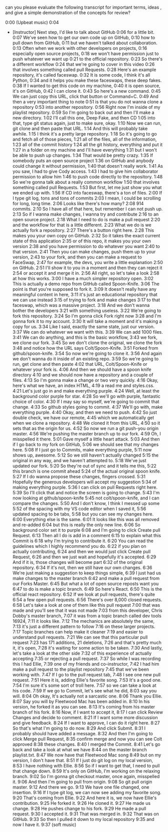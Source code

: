 can you please evaluate the following transcript for important terms, ideas , and give a simple demonstration of the concepts for review? 



0:00
(Upbeat music)
0:04
- [Instructor] Next step, I'd like to talk about GitHub
0:06
for a little bit.
0:07
We've seen how to get our own code up on GitHub,
0:10
how to pull down from GitHub,
0:11
but we haven't talked about collaboration.
0:13
Often when we work with other developers on projects,
0:16
especially open source projects,
0:18
we won't have permission just to push whatever we want up
0:21
to the official repository.
0:23
So there's a different workflow
0:24
that we're going to cover in this video
0:26
that involves something called pull Requests.
0:28
Here's an example repository, it's called faceswap.
0:32
It is some code, I think it's all Python,
0:34
and it helps you make these faceswaps, these deep fakes.
0:38
If I wanted to get this code on my machine,
0:40
it is open source, it's on GitHub,
0:42
I can clone it.
0:43
So here's a new command.
0:45
We can just copy this URL, click that button or Command+C.
0:49
And then a very important thing to note
0:51
is that you do not wanna clone a repository
0:53
into another repository.
0:56
Right now I'm inside of my playlist repository.
0:59
So I'm going to back out and then I'll make a new directory.
1:02
I'll call this one, Deep Fake, and then CD
1:05
into that, type git status again, just to make sure, okay.
1:10
Now we can run, git clone and then paste that URL.
1:14
And this will probably take awhile.
1:15
I think it's a pretty large repository.
1:18
So it's going to go and fetch all of those pieces,
1:21
all of the files, all of the information,
1:23
all of the commit history
1:24
all the git history, everything and put it
1:27
in a folder on my machine and I'll have everything
1:31
but I won't be able to push up changes.
1:34
That would be pretty crazy.
1:35
If somebody puts an open source project
1:36
on GitHub and anybody could change it without permission,
1:40
that doesn't really work.
1:41
As you saw, I had to give Cody access.
1:43
I had to give him collaborator permission to allow him
1:46
to push code directly to the repository.
1:48
So we're gonna talk about a really common workflow
1:50
that involves something called pull Requests.
1:53
But first, let me just show you what we ended up with.
1:56
If CD into faceswap, there's a ton of files.
2:00
If I type git log, tons and tons of commits
2:03
I mean, I could be scrolling for long, long time.
2:06
Looks like there's how many?
2:08
914 commits.
2:10
So I have all of that here, but remember I can not push up.
2:13
So if I wanna make changes, I wanna try and contribute
2:16
to an open source project.
2:18
What I need to do is make a pull request
2:20
and the workflow for that is a little different.
2:23
What we do is we actually fork a repository.
2:27
There's a button right here.
2:28
This makes you your own copy on GitHub.
2:32
So it takes the exact current state of this application
2:35
or of this repo, it makes you your own version
2:38
and you have permission to do whatever you want
2:40
to that version.
2:41
Then you can make changes, push them up to your version,
2:43
to your fork, and then you can make a request to FaceSwap,
2:47
for example, the devs, you write a little explanation
2:50
on GitHub.
2:51
I'll show it to you in a moment and then they can reject it
2:54
or accept it and merge it in.
2:56
All right, so let's take a look
2:58
at how this works.
3:00
I have a much simpler repository open.
3:02
This is actually a demo repo from GitHub called Spoon-Knife.
3:06
The point is that you're supposed to fork it.
3:09
It doesn't really have any meaningful content in here,
3:11
it's just an educational repository that we can use instead
3:15
of trying to fork and make changes
3:17
to that faceswap, which was a massive project.
3:18
And we don't wanna bother the developers
3:21
with something useless.
3:22
We're going to fork this repository.
3:24
So I'm gonna click Fork right now
3:28
and I'm gonna fork it to my account.
3:30
It will take a moment and it's making a copy for us.
3:34
Like I said, exactly the same state, just our version.
3:37
We can do whatever we want with this.
3:39
We can add 1000 files.
3:41
We can do anything, and this is the basic workflow,
3:43
we fork, we clone our fork.
3:45
So we don't clone the original, we clone the fork
3:48
and notice how the URL says Colt/Spoon-Knife.
3:51
Forked from github/spoon-knife.
3:54
So now we're going to clone it.
3:56
And again we don't wanna do it inside of an existing repo.
3:59
So we're going to run, get clone and then paste
4:02
that URL, Colt/Spoon-Knife or whatever your fork is.
4:06
And then we should have a spoon knife directory
4:10
and we should now have a repository and a couple of files.
4:13
So I'm gonna make a change or two very quickly.
4:16
Okay, here's what we have, an index HTML,
4:19
a read me and styles.css.
4:21
Let's just go in and make everything purple.
4:24
Well, at least the background color purple for star.
4:28
So we'll go with purple, fantastic choice of color.
4:30
If I may say so myself, we're going to commit that change.
4:33
So github styles going to commit.
4:37
We'll go with, make everything purple.
4:40
Okay, and then we need to push.
4:42
So just double check, we have our remote,
4:45
which we automatically get when we clone a repository.
4:48
We cloned it from this URL,
4:50
so it sets that as the origin for us.
4:52
So now we run a git push-you origin master.
4:56
We're pushing the master branch up to our fork.
4:59
Oh, I misspelled it there.
5:01
Gave myself a little heart attack.
5:03
And then if I go back to my fork on GitHub,
5:06
we should see that my changes here.
5:08
If I just go to Commits, make everything purple,
5:11
now shows up, awesome.
5:12
So we still haven't actually changed
5:15
the original in any way, and we haven't attempted to.
5:18
We've just updated our fork.
5:20
So they're out of sync and it tells me this,
5:22
this branch is one commit ahead
5:24
of the actual original spoon knife.
5:27
If I do wanna propose these changes, fingers crossed.
5:31
Hopefully the generous developers will accept my suggestion
5:34
of making everything purple.
5:36
I can click on pull Requests right here.
5:39
So I'll click that and notice the screen is going to change.
5:43
I'm now looking at github/spoon-knife
5:45
not colt/spoon-knife, and I can compare the changes.
5:50
And I don't know, I think I messed up some
5:52
of the spacing with my VS code editor when I saved it,
5:56
updated spacing to be tabs,
5:58
but you can see my changes here.
6:00
Everything else is the same.
6:01
It looks like this was all removed and re-added
6:04
but this is really the only new line.
6:06
So background color set it to purple
6:08
and I'm going to click Create pull Request.
6:13
Then all I do is add in a comment
6:15
to explain what this Commit is
6:18
why I'm trying to contribute it.
6:20
You can read the guidelines which I highly recommend you do.
6:22
if you plan on actually contributing,
6:24
and then we would just click Create pull Request,
6:26
and then we just wait and hopefully it's accepted.
6:29
And if it is, those changes will become part
6:32
of the original repository.
6:34
If it's not, then we still have our own changes.
6:36
We're just making a suggestion to keep things simple,
6:39
I just had us make changes to the master branch
6:42
and make a pull request from our Forks Master.
6:45
But what a lot of open source reposts want you
6:47
to do is make a topic branch.
6:49
So here's React.
6:50
This is the official react repository.
6:52
If we look at pull requests, there's quite
6:54
a few open pull requests.
6:56
There's over 8,000 closed requests.
6:58
Let's take a look at one of them like this pull request
7:00
that was made and you'll see that it was not made
7:03
from this developer, Chris Dobby's master branch,
7:07
it was from a topic branch called dev tools 16924,
7:11
it looks like.
7:12
The mechanics are absolutely the same,
7:13
it's just a different pattern to follow
7:16
on these larger projects.
7:17
Topic branches can help make it cleaner
7:19
and easier to understand pull requests.
7:21
We can see that this particular pull request
7:23
has 171 additions, 21 deletions,
7:26
and that's pretty much it, it's open,
7:28
it's waiting for some action to be taken.
7:30
And lastly, let's take a look at the other side
7:32
of this experience of actually accepting
7:35
or rejecting a pull request.
7:37
So while I was recording this I had Ellie,
7:39
one of my friends and co-instructor,
7:42
I had him make a pull request to the playlist repository
7:45
that we've been working with.
7:47
If I go to the pull request tab,
7:48
I see one new pull request.
7:51
Here it is, adding Ellie's favorite song.
7:53
It's a good one.
7:54
I'm sure it's some sort of troll here.
7:57
so we can take a look at his code.
7:59
If we go to Commit, let's see what he did,
8:03
say you will.
8:04
Oh okay, It's actually not a sarcastic one.
8:06
Thank you Ellie.
8:07
Say you will by Fleetwood Mac has been added in.
8:10
In his version, he forked it as you can see.
8:13
It's coming from his master branch of his fork.
8:16
Now, if I want to accept it,
8:17
I can click Review Changes and decide to comment.
8:21
If I want some more discussion and give feedback.
8:24
If I want to approve, I can do it right here.
8:27
So that's what I'm going to do now.
8:29
And click Submit.
8:31
I probably should have added a message.
8:32
And then I'm going to click Merge pull Request,
8:35
confirm merge and now you can see Colt approved
8:38
these changes.
8:40
I merged the Commit.
8:41
Let's go back and take a look at what we have
8:44
on the master branch playlist.txt.
8:47
We now have that Fleetwood Mac song
8:49
but on my version, I don't have that.
8:51
If I just do git log on my local version,
8:53
I have nothing with Ellie.
8:56
So if I want to get that, I need to pull that change down.
8:59
It's only on GitHub, I'm working on the relaxing branch.
9:02
So I'm gonna git checkout master, once again, misspelled it.
9:06
And then I'm going to pull from origin.
9:08
So git pull origin master.
9:12
And there we go.
9:13
We have one file changed, one insertion.
9:16
If I type git log, we can now see adding my favorite song.
9:20
That's coming from Ellie.
9:22
And here it is, we now have Ellie's contribution.
9:25
He forked it.
9:26
He cloned it.
9:27
He made us change.
9:28
He pushes change to his fork.
9:29
He made a pull request.
9:30
I accepted it.
9:31
That was merged in.
9:32
That was on GitHub.
9:33
So then I pulled it down to my local repository
9:35
and now I have it.
9:37
(soft music)

